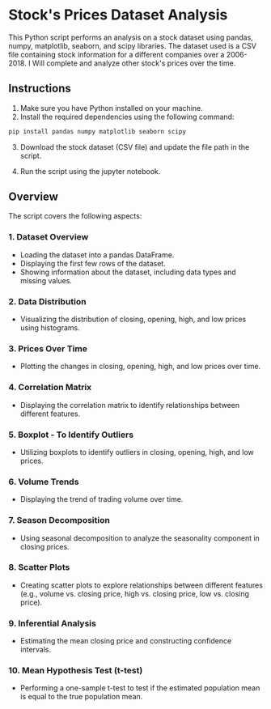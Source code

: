 # Stock's Prices Dataset Analysis

This Python script performs an analysis on a stock dataset using pandas, numpy, matplotlib, seaborn, and scipy libraries. The dataset used is a CSV file containing stock information for a different companies over a 2006-2018. I Will complete and analyze other stock's prices over the time.

## Instructions

1. Make sure you have Python installed on your machine.
2. Install the required dependencies using the following command:

```bash
pip install pandas numpy matplotlib seaborn scipy
```

3. Download the stock dataset (CSV file) and update the file path in the script.

4. Run the script using the jupyter notebook.


## Overview

The script covers the following aspects:

### 1. Dataset Overview
 
- Loading the dataset into a pandas DataFrame.
- Displaying the first few rows of the dataset.
- Showing information about the dataset, including data types and missing values.

### 2. Data Distribution

- Visualizing the distribution of closing, opening, high, and low prices using histograms.

### 3. Prices Over Time

- Plotting the changes in closing, opening, high, and low prices over time.

### 4. Correlation Matrix

- Displaying the correlation matrix to identify relationships between different features.

### 5. Boxplot - To Identify Outliers

- Utilizing boxplots to identify outliers in closing, opening, high, and low prices.


### 6. Volume Trends

- Displaying the trend of trading volume over time.

### 7. Season Decomposition

- Using seasonal decomposition to analyze the seasonality component in closing prices.

### 8. Scatter Plots

- Creating scatter plots to explore relationships between different features (e.g., volume vs. closing price, high vs. closing price, low vs. closing price).

### 9. Inferential Analysis

- Estimating the mean closing price and constructing confidence intervals.

### 10. Mean Hypothesis Test (t-test)

- Performing a one-sample t-test to test if the estimated population mean is equal to the true population mean.
